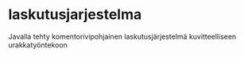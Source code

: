 # laskutusjarjestelma
Javalla tehty komentorivipohjainen laskutusjärjestelmä kuvitteelliseen urakkatyöntekoon
